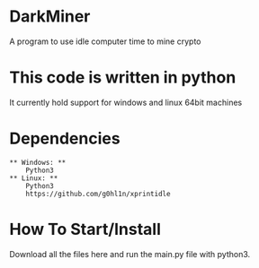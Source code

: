 # DarkMiner
 A program to use idle computer time to mine crypto
# This code is written in python
 It currently hold support for windows and linux 64bit machines
# Dependencies
    ** Windows: **
        Python3
    ** Linux: **
        Python3
        https://github.com/g0hl1n/xprintidle

# How To Start/Install
Download all the files here and run the main.py file with python3.